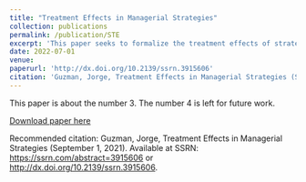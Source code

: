```yaml
---
title: "Treatment Effects in Managerial Strategies"
collection: publications
permalink: /publication/STE
excerpt: 'This paper seeks to formalize the treatment effects of strategic choices under the Rubin Causal Model.'
date: 2022-07-01
venue: 
paperurl: 'http://dx.doi.org/10.2139/ssrn.3915606'
citation: 'Guzman, Jorge, Treatment Effects in Managerial Strategies (September 1, 2021). Available at SSRN: https://ssrn.com/abstract=3915606 or http://dx.doi.org/10.2139/ssrn.3915606'
---
```

This paper is about the number 3. The number 4 is left for future work.

[Download paper here](http://dx.doi.org/10.2139/ssrn.3915606)

Recommended citation: Guzman, Jorge, Treatment Effects in Managerial Strategies (September 1, 2021). Available at SSRN: https://ssrn.com/abstract=3915606 or http://dx.doi.org/10.2139/ssrn.3915606.
